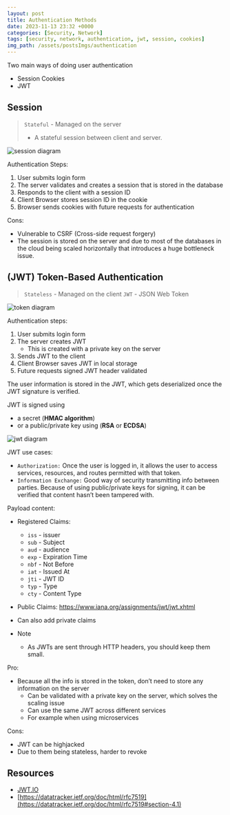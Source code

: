 ```yaml
---
layout: post
title: Authentication Methods
date: 2023-11-13 23:32 +0000
categories: [Security, Network]
tags: [security, network, authentication, jwt, session, cookies]
img_path: /assets/postsImgs/authentication
---
```


Two main ways of doing user authentication

- Session Cookies
- JWT

## Session

> `Stateful` - Managed on the server
>
> - A stateful session between client and server.

![session diagram](session.drawio.svg)

Authentication Steps:

1. User submits login form
2. The server validates and creates a session that is stored in the database
3. Responds to the client with a session ID
4. Client Browser stores session ID in the cookie
5. Browser sends cookies with future requests for authentication

Cons:

- Vulnerable to CSRF (Cross-side request forgery)
- The session is stored on the server and due to most of the databases in the cloud being scaled horizontally that introduces a huge bottleneck issue.

## (JWT) Token-Based Authentication

> `Stateless` - Managed on the client
> `JWT` - JSON Web Token

![token diagram](token.drawio.svg)

Authentication steps:

1. User submits login form
2. The server creates JWT
    - This is created with a private key on the server
3. Sends JWT to the client
4. Client Browser saves JWT in local storage
5. Future requests signed JWT header validated

The user information is stored in the JWT, which gets deserialized once the JWT signature is verified.

JWT is signed using

- a secret (**HMAC algorithm**)
- or a public/private key using (**RSA** or **ECDSA**)

![jwt diagram](jwt.drawio.svg)

JWT use cases:

- `Authorization:` Once the user is logged in, it allows the user to access services, resources, and routes permitted with that token.
- `Information Exchange:` Good way of security transmitting info between parties. Because of using public/private keys for signing, it can be verified that content hasn’t been tampered with.

Payload content:

- Registered Claims:
  - `iss` - issuer
  - `sub` - Subject
  - `aud` - audience
  - `exp` - Expiration Time
  - `nbf` - Not Before
  - `iat` - Issued At
  - `jti` - JWT ID
  - `typ` - Type
  - `cty` - Content Type
- Public Claims: https://www.iana.org/assignments/jwt/jwt.xhtml
- Can also add private claims

- Note
  - As JWTs are sent through HTTP headers, you should keep them small.

Pro:

- Because all the info is stored in the token, don’t need to store any information on the server
  - Can be validated with a private key on the server, which solves the scaling issue
  - Can use the same JWT across different services
  - For example when using microservices

Cons:

- JWT can be highjacked
- Due to them being stateless, harder to revoke

## Resources

- [JWT.IO](https://jwt.io/)
- [https://datatracker.ietf.org/doc/html/rfc7519](https://datatracker.ietf.org/doc/html/rfc7519#section-4.1)
